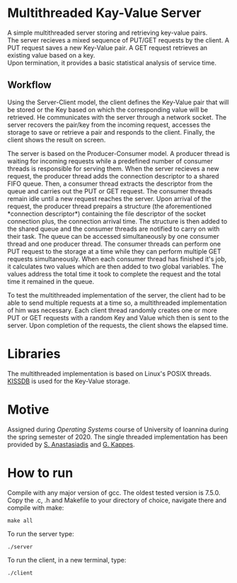 # Multithreaded Kay-Value Server
A simple multithreaded server storing and retrieving key-value pairs.\
The server recieves a mixed sequence of PUT/GET requests by the client. A PUT request saves a new Key-Value pair. A GET request retrieves an existing value based on a key.\
Upon termination, it provides a basic statistical analysis of service time.

## Workflow
<p>Using the Server-Client model, the client defines the Key-Value pair that will be stored or the Key based on which the corresponding value will be retrieved. He communicates with the server through a network socket. The server recovers the pair/key from the incoming request, accesses the storage to save or retrieve a pair and responds to the client. Finally, the client shows the result on screen.</p>

<p>The server is based on the Producer-Consumer model. A producer thread is waiting for incoming requests while a predefined number of consumer threads is responsible for serving them. When the server recieves a new request, the producer thread adds the connection descriptor to a shared FIFO queue. Then, a consumer thread extracts the descriptor from the queue and carries out the PUT or GET request.
The consumer threads remain idle until a new request reaches the server. Upon arrival of the request, the producer thread prepairs a structure (the aforementioned *connection descriptor*) containing the file descriptor of the socket connection plus, the connection arrival time. The structure is then added to the shared queue and the consumer threads are notified to carry on with their task.
The queue can be accessed simultaneously by one consumer thread and one producer thread. The consumer threads can perform one PUT request to the storage at a time while they can perform multiple GET requests simultaneously. When each consumer thread has finished it's job, it calculates two values which are then added to two global variables. The values address the total time it took to complete the request and the total time it remained in the queue.</p>

<p>To test the multithreaded implementation of the server, the client had to be able to send multiple requests at a time so, a multithreaded implementation of him was necessary. Each client thread randomly creates one or more PUT or GET requests with a random Key and Value which then is sent to the server. Upon completion of the requests, the client shows the elapsed time.</p>

# Libraries
The multithreaded implementation is based on Linux's POSIX threads.\
[KISSDB](https://github.com/adamierymenko/kissdb) is used for the Key-Value storage.

# Motive
Assigned during *Operating Systems* course of University of Ioannina during the spring semester of 2020.
The single threaded implementation has been provided by [S. Anastasiadis](http://www.cse.uoi.gr/~stergios/) and [G. Kappes](http://www.cs.uoi.gr/~gkappes/).

# How to run
Compile with any major version of gcc. The oldest tested version is 7.5.0.
Copy the .c, .h and Makefile to your directory of choice, navigate there and compile with make:
```
make all
```
To run the server type:
```
./server
```
To run the client, in a new terminal, type:
```
./client
```
